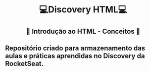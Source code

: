 # <p align="center">:computer:Discovery HTML:computer:</p>
## <p align="center">:speech_balloon: Introdução ao HTML - Conceitos :speech_balloon:</p>

## Repositório criado para armazenamento das aulas e práticas aprendidas no Discovery da RocketSeat.

